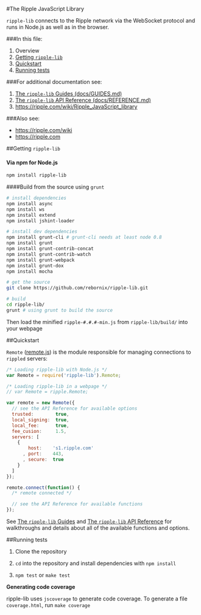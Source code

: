 #The Ripple JavaScript Library

`ripple-lib` connects to the Ripple network via the WebSocket protocol and runs in Node.js as well as in the browser.

###In this file:

1. Overview
2. [Getting `ripple-lib`](README.md#getting-ripple-lib)
3. [Quickstart](README.md#quickstart)
4. [Running tests](https://github.com/ripple/ripple-lib#running-tests)

###For additional documentation see:

1. [The `ripple-lib` Guides (docs/GUIDES.md)](docs/GUIDES.md)
2. [The `ripple-lib` API Reference (docs/REFERENCE.md)](docs/REFERENCE.md)
3. https://ripple.com/wiki/Ripple_JavaScript_library  

###Also see:

+ https://ripple.com/wiki  
+ https://ripple.com

##Getting `ripple-lib`

#### Via npm for Node.js
```bash
npm install ripple-lib
```
####Build from the source using `grunt`
```bash
# install dependencies
npm install async
npm install ws
npm install extend
npm install jshint-loader

# install dev dependencies
npm install grunt-cli # grunt-cli needs at least node 0.8  
npm install grunt
npm install grunt-contrib-concat 
npm install grunt-contrib-watch 
npm install grunt-webpack
npm install grunt-dox
npm install mocha

# get the source
git clone https://github.com/rebornix/ripple-lib.git

# build
cd ripple-lib/
grunt # using grunt to build the source

```
Then load the minified `ripple-#.#.#-min.js` from `ripple-lib/build/` into your webpage


##Quickstart

`Remote` ([remote.js](https://github.com/ripple/ripple-lib/blob/develop/src/js/ripple/remote.js)) is the module responsible for managing connections to `rippled` servers:

```js
/* Loading ripple-lib with Node.js */
var Remote = require('ripple-lib').Remote;

/* Loading ripple-lib in a webpage */
// var Remote = ripple.Remote;

var remote = new Remote({
  // see the API Reference for available options
  trusted:        true,
  local_signing:  true,
  local_fee:      true,
  fee_cusion:     1.5,
  servers: [
    {
        host:    's1.ripple.com'
      , port:    443,
      , secure:  true
    }
  ]
});

remote.connect(function() {
  /* remote connected */

  // see the API Reference for available functions
});
```

See [The `ripple-lib` Guides](docs/GUIDES.md) and [The `ripple-lib` API Reference](docs/REFERENCE.md) for walkthroughs and details about all of the available functions and options.

##Running tests

1. Clone the repository

2. `cd` into the repository and install dependencies with `npm install`

3. `npm test` or `make test`

**Generating code coverage**

ripple-lib uses `jscoverage` to generate code coverage. To generate a file `coverage.html`, run `make coverage`
